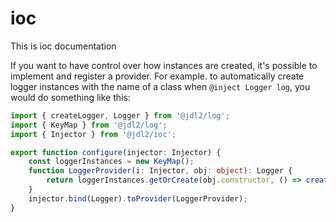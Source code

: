 # ioc

This is ioc documentation

If you want to have control over how instances are created,
it's possible to implement and register a provider. For example.
to automatically create logger instances with the name of a class
when `@inject Logger log`, you would do something like this:

```typescript
import { createLogger, Logger } from '@jdl2/log';
import { KeyMap } from '@jdl2/log';
import { Injector } from '@jdl2/ioc';

export function configure(injector: Injector) {
    const loggerInstances = new KeyMap();
    function LoggerProvider(i: Injector, obj: object): Logger {
        return loggerInstances.getOrCreate(obj.constructor, () => createLogger(obj.constructor.name));
    }
    injector.bind(Logger).toProvider(LoggerProvider);
}
```
